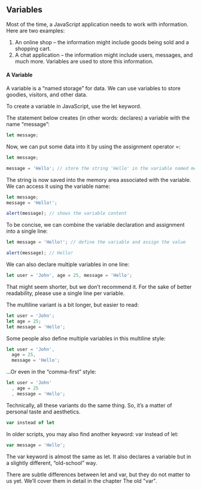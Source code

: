 ## Variables

Most of the time, a JavaScript application needs to work with information. Here are two examples:

1. An online shop – the information might include goods being sold and a shopping cart.
2. A chat application – the information might include users, messages, and much more.
Variables are used to store this information.

#### A Variable

A variable is a “named storage” for data. We can use variables to store goodies, visitors, and other data.

To create a variable in JavaScript, use the let keyword.

The statement below creates (in other words: declares) a variable with the name “message”:

```js
let message;
```
Now, we can put some data into it by using the assignment operator =:

```js
let message;

message = 'Hello'; // store the string 'Hello' in the variable named message
```

The string is now saved into the memory area associated with the variable. We can access it using the variable name:

```js
let message;
message = 'Hello!';

alert(message); // shows the variable content
```

To be concise, we can combine the variable declaration and assignment into a single line:

```js
let message = 'Hello!'; // define the variable and assign the value

alert(message); // Hello!
```

We can also declare multiple variables in one line:

```js
let user = 'John', age = 25, message = 'Hello';
```
That might seem shorter, but we don’t recommend it. For the sake of better readability, please use a single line per variable.

The multiline variant is a bit longer, but easier to read:

```js
let user = 'John';
let age = 25;
let message = 'Hello';
```

Some people also define multiple variables in this multiline style:
```js
let user = 'John',
  age = 25,
  message = 'Hello';
```

…Or even in the “comma-first” style:
```js
let user = 'John'
  , age = 25
  , message = 'Hello';
```

Technically, all these variants do the same thing. So, it’s a matter of personal taste and aesthetics.

```js
var instead of let
```
In older scripts, you may also find another keyword: var instead of let:

```js 
var message = 'Hello';
```
The var keyword is almost the same as let. It also declares a variable but in a slightly different, “old-school” way.

There are subtle differences between let and var, but they do not matter to us yet. We’ll cover them in detail in the chapter The old "var".